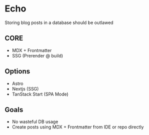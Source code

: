 # Echo

Storing blog posts in a database should be outlawed

## CORE

- MDX + Frontmatter
- SSG (Prerender @ build)

## Options

- Astro
- Nextjs (SSG)
- TanStack Start (SPA Mode)

## Goals

- No wasteful DB usage
- Create posts using MDX + Frontmatter from IDE or repo directly
